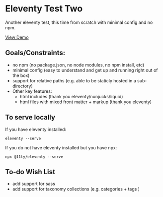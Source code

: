 # Eleventy Test Two
Another eleventy test, this time from scratch with minimal config and no npm.

[View Demo](https://kccnma.github.io/eleventy-test2/)

## Goals/Constraints:
* no npm (no package.json, no node modules, no npm install, etc)
* minimal config (easy to understand and get up and running right out of the box)
* support for relative paths (e.g. able to be staticly hosted in a sub-directory)
* Other key features:
    * html includes (thank you eleventy/nunjucks/liquid)
    * html files with mixed front matter + markup (thank you eleventy)

## To serve locally
If you have eleventy installed:

``` eleventy --serve ```

If you do not have eleventy installed but you have npx:

``` npx @11ty/eleventy --serve ```

## To-do Wish List
* add support for sass
* add support for taxonomy collections (e.g. categories + tags )